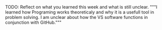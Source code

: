 TODO: Reflect on what you learned this week and what is still unclear.
"""I learned how Programing works theoreticaly and why it is a usefull tool in problem solving. 
I am unclear about how the VS software functions in conjunction with GitHub."""   